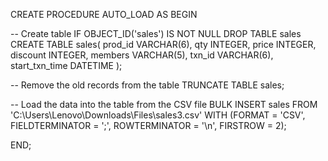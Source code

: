 CREATE PROCEDURE AUTO_LOAD
AS
BEGIN 

  -- Create table
    IF OBJECT_ID('sales') IS NOT NULL DROP TABLE sales
    CREATE TABLE sales(
      prod_id VARCHAR(6),
      qty INTEGER,
      price INTEGER,
      discount INTEGER,
      members VARCHAR(5),
      txn_id VARCHAR(6),
      start_txn_time DATETIME
    );

  -- Remove the old records from the table
    TRUNCATE TABLE sales;

  -- Load the data into the table from the CSV file
    BULK INSERT sales
    FROM 'C:\Users\Lenovo\Downloads\Files\sales3.csv'
    WITH (FORMAT = 'CSV', FIELDTERMINATOR = ';', 
ROWTERMINATOR = '\n', FIRSTROW = 2);

END;
